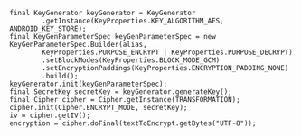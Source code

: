     final KeyGenerator keyGenerator = KeyGenerator
            .getInstance(KeyProperties.KEY_ALGORITHM_AES, ANDROID_KEY_STORE);
    final KeyGenParameterSpec keyGenParameterSpec = new KeyGenParameterSpec.Builder(alias,
            KeyProperties.PURPOSE_ENCRYPT | KeyProperties.PURPOSE_DECRYPT)
            .setBlockModes(KeyProperties.BLOCK_MODE_GCM)
            .setEncryptionPaddings(KeyProperties.ENCRYPTION_PADDING_NONE)
            .build();
    keyGenerator.init(keyGenParameterSpec);
    final SecretKey secretKey = keyGenerator.generateKey();
    final Cipher cipher = Cipher.getInstance(TRANSFORMATION);
    cipher.init(Cipher.ENCRYPT_MODE, secretKey);
    iv = cipher.getIV();
    encryption = cipher.doFinal(textToEncrypt.getBytes("UTF-8"));